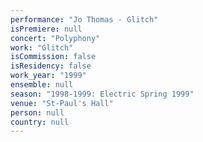 ```yaml
---
performance: "Jo Thomas - Glitch"
isPremiere: null
concert: "Polyphony"
work: "Glitch"
isCommission: false
isResidency: false
work_year: "1999"
ensemble: null
season: "1998-1999: Electric Spring 1999"
venue: "St-Paul's Hall"
person: null
country: null
---
```


